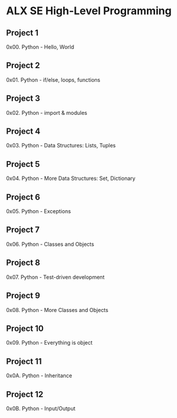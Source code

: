 # ALX SE High-Level Programming
## Project 1
  0x00. Python - Hello, World
## Project 2
  0x01. Python - if/else, loops, functions
## Project 3
  0x02. Python - import & modules
## Project 4
  0x03. Python - Data Structures: Lists, Tuples
## Project 5
  0x04. Python - More Data Structures: Set, Dictionary
## Project 6
  0x05. Python - Exceptions
## Project 7
  0x06. Python - Classes and Objects
## Project 8
  0x07. Python - Test-driven development
## Project 9
   0x08. Python - More Classes and Objects
## Project 10
  0x09. Python - Everything is object
## Project 11
  0x0A. Python - Inheritance
## Project 12
  0x0B. Python - Input/Output
